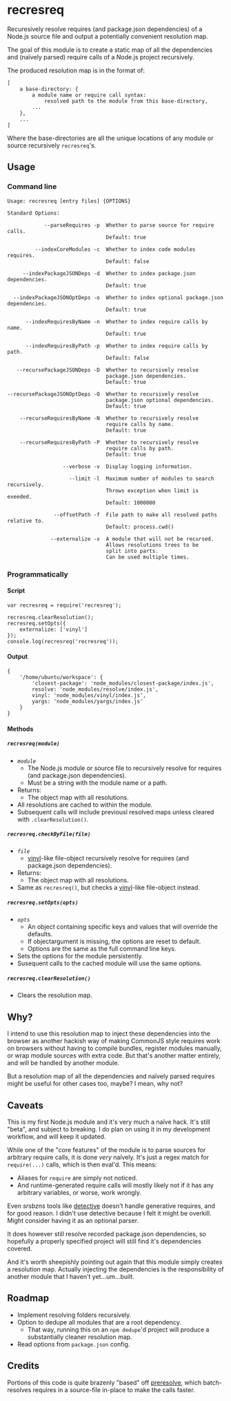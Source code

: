 recresreq
=========

Recuresively resolve requires (and package.json dependencies) of a Node.js source file and output a potentially convenient resolution map.

The goal of this module is to create a static map of all the dependencies and (naïvely parsed) require calls of a Node.js project recursively. 

The produced resolution map is in the format of:

    [
        a base-directory: {
            a module name or require call syntax: 
                resolved path to the module from this base-directory,
            ...
        },
        ...  
    ]

Where the base-directories are all the unique locations of any module or source recursively `recresreq`'s.

Usage
-----

### Command line

    Usage: recresreq [entry files] {OPTIONS}
    
    Standard Options:
    
                --parseRequires -p  Whether to parse source for require calls. 
                                    Default: true
    
             --indexCoreModules -c  Whether to index code modules requires.
                                    Default: false
    
         --indexPackageJSONDeps -d  Whether to index package.json dependencies.
                                    Default: true
    
      --indexPackageJSONOptDeps -o  Whether to index optional package.json dependencies.
                                    Default: true
    
          --indexRequiresByName -n  Whether to index require calls by name.
                                    Default: true
    
          --indexRequiresByPath -p  Whether to index require calls by path.
                                    Default: false
    
       --recursePackageJSONDeps -D  Whether to recursively resolve 
                                    package.json dependencies.
                                    Default: true
    
    --recursePackageJSONOptDeps -O  Whether to recursively resolve 
                                    package.json optional dependencies.
                                    Default: true
    
        --recurseRequiresByName -N  Whether to recursively resolve 
                                    require calls by name. 
                                    Default: true
    
        --recurseRequiresByPath -P  Whether to recursively resolve 
                                    require calls by path. 
                                    Default: true
    
                      --verbose -v  Display logging information.
    
                        --limit -l  Maximum number of modules to search recursively. 
                                    Throws exception when limit is exeeded. 
                                    Default: 1000000
    
                   --offsetPath -f  File path to make all resolved paths relative to. 
                                    Default: process.cwd()
    
                  --externalize -x  A module that will not be recursed. 
                                    Allows resolutions trees to be 
                                    split into parts.
                                    Can be used multiple times.

### Programmatically

#### Script

    var recresreq = require('recresreq');
    
    recresreq.clearResolution();
    recresreq.setOpts({
        externalize: ['vinyl']
    });
    console.log(recresreq('recresreq'));
    
#### Output

    {
        '/home/ubuntu/workspace': {
            'closest-package': 'node_modules/closest-package/index.js',
            resolve: 'node_modules/resolve/index.js',
            vinyl: 'node_modules/vinyl/index.js',
            yargs: 'node_modules/yargs/index.js'
        }
    }

#### Methods

##### `recresreq(`_`module`_`)`

-   _`module`_
    -   The Node.js module or source file to recursively resolve for requires (and package.json dependencies).
    -   Must be a string with the module name or a path.
-   Returns:
    -   The object map with all resolutions.
-   All resolutions are cached to within the module.
-   Subsequent calls will include previousl resolved maps unless cleared with `.clearResolution()`.

##### `recresreq.checkByFile(`_`file`_`)`

-   _`file`_
    -   [vinyl]-like file-object recursively resolve for requires (and package.json dependencies). 
-   Returns:
    -   The object map with all resolutions.
-   Same as `recresreq()`, but checks a [vinyl]-like file-object instead.

##### `recresreq.setOpts(`_`opts`_`)`

-   _`opts`_
    -   An object containing specific keys and values that will override the defaults.
    -   If objectargument is missing, the options are reset to default.
    -   Options are the same as the full command line keys.
-   Sets the options for the module persistently. 
-   Susequent calls to the cached module will use the same options.


##### `recresreq.clearResolution()`

-   Clears the resolution map. 




Why?
----

I intend to use this resolution map to inject these dependencies into the browser as another hackish way of making CommonJS style requires work on browsers without having to compile bundles, register modules manually, or wrap module sources with extra code. But that's another matter entirely, and will be handled by another module. 

But a resolution map of all the dependencies and naïvely parsed requires might be useful for other cases too, maybe? I mean, why not?

Caveats
-------

This is my first Node.js module and it's very much a naïve hack. It's still "beta", and subject to breaking. I do plan on using it in my development workflow, and will keep it updated.

While one of the "core features" of the module is to parse sources for arbitrary require calls, it is done _very_ naïvely. It's just a regex match for `require(...)` calls, which is then eval'd. This means:

-   Aliases for `require` are simply not noticed.
-   And runtime-generated require calls will mostly likely not if it has any arbitrary variables, or worse, work wrongly.

Even _srsbzns_ tools like [detective] doesn't handle generative requires, and for good reason. I didn't use detective because I felt it might be overkill. Might consider having it as an optional parser.

It does however still resolve recorded package.json dependencies, so hopefully a properly specified project will still find it's dependencies covered.

And it's worth sheepishly pointing out again that this module simply creates a resolution map. Actually injecting the dependencies is the responsibility of another module that I haven't yet...um...built.

Roadmap
-------

-   Implement resolving folders recursively.
-   Option to dedupe all modules that are a root dependency.
    -   That way, running this on an `npm dedupe`'d project will produce a substantially cleaner resolution map.
-   Read options from `package.json` config.

Credits
-------

Portions of this code is quite brazenly "based" off [preresolve], which batch-resolves requires in a source-file in-place to make the calls faster.



[detective]: https://www.npmjs.org/package/detective
[preresolve]: https://www.npmjs.org/package/preresolve
[brwserreq]: https://github.com/5310/brwserreq
[vinyl]: https://www.npmjs.org/package/vinyl